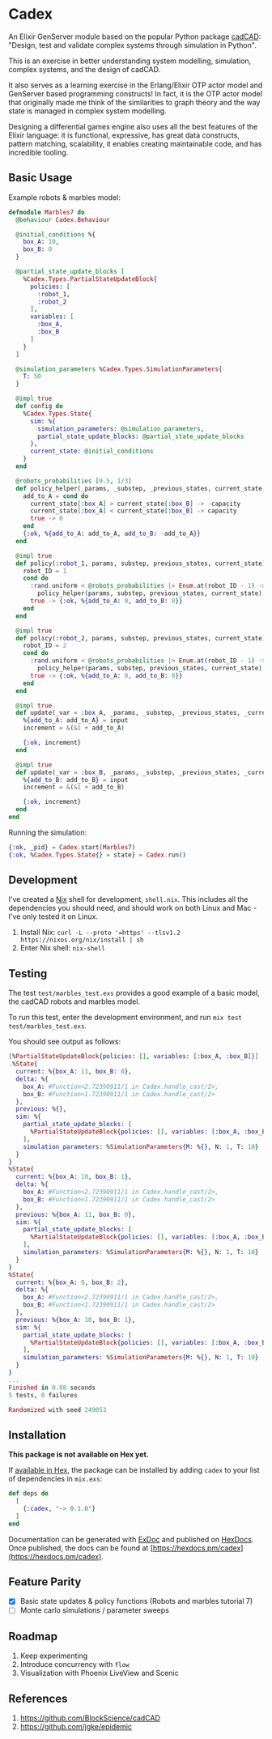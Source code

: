 # Cadex

An Elixir GenServer module based on the popular Python package [cadCAD](https://cadcad.org): "Design, test and validate complex systems through simulation in Python".

This is an exercise in better understanding system modelling, simulation, complex systems, and the design of cadCAD. 

It also serves as a learning exercise in the Erlang/Elixir OTP actor model and GenServer based programming constructs! In fact, it is the OTP actor model that originally made me think of the similarities to graph theory and the way state is managed in complex system modelling.

Designing a differential games engine also uses all the best features of the Elixir language: it is functional, expressive, has great data constructs, pattern matching, scalability, it enables creating maintainable code, and has incredible tooling.

## Basic Usage

Example robots & marbles model:

```elixir
defmodule Marbles7 do
  @behaviour Cadex.Behaviour

  @initial_conditions %{
    box_A: 10,
    box_B: 0
  }

  @partial_state_update_blocks [
    %Cadex.Types.PartialStateUpdateBlock{
      policies: [
        :robot_1,
        :robot_2
      ],
      variables: [
        :box_A,
        :box_B
      ]
    }
  ]

  @simulation_parameters %Cadex.Types.SimulationParameters{
    T: 50
  }

  @impl true
  def config do
    %Cadex.Types.State{
      sim: %{
        simulation_parameters: @simulation_parameters,
        partial_state_update_blocks: @partial_state_update_blocks
      },
      current_state: @initial_conditions
    }
  end

  @robots_probabilities [0.5, 1/3]
  def policy_helper(_params, _substep, _previous_states, current_state, capacity \\ 1) do
    add_to_A = cond do
      current_state[:box_A] > current_state[:box_B] -> -capacity
      current_state[:box_A] < current_state[:box_B] -> capacity
      true -> 0
    end
    {:ok, %{add_to_A: add_to_A, add_to_B: -add_to_A}}
  end

  @impl true
  def policy(:robot_1, params, substep, previous_states, current_state) do
    robot_ID = 1
    cond do
      :rand.uniform < @robots_probabilities |> Enum.at(robot_ID - 1) ->
        policy_helper(params, substep, previous_states, current_state)
      true -> {:ok, %{add_to_A: 0, add_to_B: 0}}
    end
  end

  @impl true
  def policy(:robot_2, params, substep, previous_states, current_state) do
    robot_ID = 2
    cond do
      :rand.uniform < @robots_probabilities |> Enum.at(robot_ID - 1) ->
        policy_helper(params, substep, previous_states, current_state)
      true -> {:ok, %{add_to_A: 0, add_to_B: 0}}
    end
  end

  @impl true
  def update(_var = :box_A, _params, _substep, _previous_states, _current_state, input) do
    %{add_to_A: add_to_A} = input
    increment = &(&1 + add_to_A)

    {:ok, increment}
  end

  @impl true
  def update(_var = :box_B, _params, _substep, _previous_states, _current_state, input) do
    %{add_to_B: add_to_B} = input
    increment = &(&1 + add_to_B)

    {:ok, increment}
  end
end
```

Running the simulation:

```elixir
{:ok, _pid} = Cadex.start(Marbles7)
{:ok, %Cadex.Types.State{} = state} = Cadex.run()
```

## Development

I've created a [Nix](https://nixos.org/nix/) shell for development, `shell.nix`. This includes all the dependencies you should need, and should work on both Linux and Mac - I've only tested it on Linux.

1. Install Nix: `curl -L --proto '=https' --tlsv1.2 https://nixos.org/nix/install | sh`
2. Enter Nix shell: `nix-shell`

## Testing

The test `test/marbles_test.exs` provides a good example of a basic model, the cadCAD robots and marbles model.

To run this test, enter the development environment, and run `mix test test/marbles_test.exs`.

You should see output as follows:

```elixir
[%PartialStateUpdateBlock{policies: [], variables: [:box_A, :box_B]}]
.%State{
  current: %{box_A: 11, box_B: 0},
  delta: %{
    box_A: #Function<2.72390911/1 in Cadex.handle_cast/2>,
    box_B: #Function<1.72390911/1 in Cadex.handle_cast/2>
  },
  previous: %{},
  sim: %{
    partial_state_update_blocks: [
      %PartialStateUpdateBlock{policies: [], variables: [:box_A, :box_B]}
    ],
    simulation_parameters: %SimulationParameters{M: %{}, N: 1, T: 10}
  }
}
%State{
  current: %{box_A: 10, box_B: 1},
  delta: %{
    box_A: #Function<2.72390911/1 in Cadex.handle_cast/2>,
    box_B: #Function<1.72390911/1 in Cadex.handle_cast/2>
  },
  previous: %{box_A: 11, box_B: 0},
  sim: %{
    partial_state_update_blocks: [
      %PartialStateUpdateBlock{policies: [], variables: [:box_A, :box_B]}
    ],
    simulation_parameters: %SimulationParameters{M: %{}, N: 1, T: 10}
  }
}
%State{
  current: %{box_A: 9, box_B: 2},
  delta: %{
    box_A: #Function<2.72390911/1 in Cadex.handle_cast/2>,
    box_B: #Function<1.72390911/1 in Cadex.handle_cast/2>
  },
  previous: %{box_A: 10, box_B: 1},
  sim: %{
    partial_state_update_blocks: [
      %PartialStateUpdateBlock{policies: [], variables: [:box_A, :box_B]}
    ],
    simulation_parameters: %SimulationParameters{M: %{}, N: 1, T: 10}
  }
}
...
Finished in 0.08 seconds
5 tests, 0 failures

Randomized with seed 249053
```

## Installation

**This package is not available on Hex yet.**

If [available in Hex](https://hex.pm/docs/publish), the package can be installed
by adding `cadex` to your list of dependencies in `mix.exs`:

```elixir
def deps do
  [
    {:cadex, "~> 0.1.0"}
  ]
end
```

Documentation can be generated with [ExDoc](https://github.com/elixir-lang/ex_doc)
and published on [HexDocs](https://hexdocs.pm). Once published, the docs can
be found at [https://hexdocs.pm/cadex](https://hexdocs.pm/cadex).

## Feature Parity

- [X] Basic state updates & policy functions (Robots and marbles tutorial 7)
- [ ] Monte carlo simulations / parameter sweeps

## Roadmap

1. Keep experimenting
2. Introduce concurrency with `flow`
3. Visualization with Phoenix LiveView and Scenic

## References

1. https://github.com/BlockScience/cadCAD
2. https://github.com/jgke/epidemic
